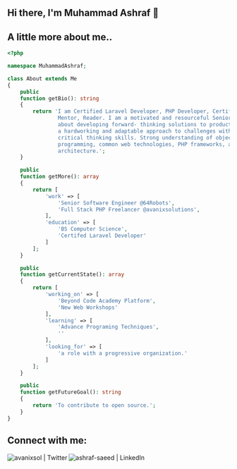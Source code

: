 ## Hi there, I'm Muhammad Ashraf 👋

## A little more about me..

```php
<?php

namespace MuhammadAshraf;

class About extends Me
{
    public 
    function getBio(): string
    {
        return 'I am Certified Laravel Developer, PHP Developer, Certified ScrumMaster®, Project Management, 
                Mentor, Reader. I am a motivated and resourceful Senior Software Engineer. Enthusiastic 
                about developing forward- thinking solutions to productivity problems. Demonstrates 
                a hardworking and adaptable approach to challenges with strong analytical and
                critical thinking skills. Strong understanding of object- oriented 
                programming, common web technologies, PHP frameworks, and software 
                architecture.';
    }

    public 
    function getMore(): array
    {
        return [
            'work' => [
                'Senior Software Engineer @64Robots',
                'Full Stack PHP Freelancer @avanixsolutions',
            ],
            'education' => [
                'BS Computer Science',
                'Certifed Laravel Developer'
            ]
        ];
    }

    public 
    function getCurrentState(): array 
    {
        return [
            'working_on' => [
                'Beyond Code Academy Platform',
                'New Web Workshops'
            ],
            'learning' => [
                'Advance Programing Techniques',
                ''
            ],
            'looking_for' => [
                'a role with a progressive organization.'
            ]
        ];
    }

    public 
    function getFutureGoal(): string
    {
        return 'To contribute to open source.';
    }
}
```

## Connect with me:

[<img align="left" alt="avanixsol | Twitter" src="https://img.icons8.com/color/48/000000/twitter.png" />][twitter]
[<img align="left" alt="ashraf-saeed | LinkedIn" src="https://img.icons8.com/color/48/000000/linkedin.png" />][linkedin]

<br />
<br />
<br />

[twitter]: https://twitter.com/avanixsol
[linkedin]: https://www.linkedin.com/in/ashraf-saeed/
